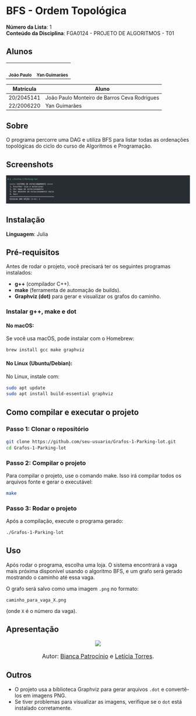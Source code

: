 # BFS - Ordem Topológica

**Número da Lista**: 1  
**Conteúdo da Disciplina**: FGA0124 - PROJETO DE ALGORITMOS - T01  


## Alunos


<div align = "center">
<table>
  <tr>
    <td align="center"><a href="https://github.com/joaombc"><img style="border-radius: 50%;" src="https://github.com/joaombc.png" width="190;" alt=""/><br /><sub><b>João Paulo</b></sub></a><br /><a href="Link git" title="Rocketseat"></a></td>
    <td align="center"><a href="https://github.com/yanzin00"><img style="border-radius: 50%;" src="https://github.com/yanzin00.png" width="190px;" alt=""/><br /><sub><b>Yan Guimarães </b></sub></a><br />
  </tr>
</table>

| Matrícula   | Aluno                             |
| ----------- | ---------------------------------- |
| 20/2045141  | João Paulo Monteiro de Barros Ceva Rodrigues|
| 22/2006220  | Yan Guimarães |
</div>

## Sobre 
O programa percorre uma DAG e utiliza BFS para listar todas as ordenações topológicas do ciclo do curso de Algoritmos e Programação.

## Screenshots
<p align="center">
  <img src="Documentos/screenshots/Print%201.png" alt="Print 1 do projeto" width="600"/>
</p>




## Instalação 
**Linguagem**: Julia

## Pré-requisitos

Antes de rodar o projeto, você precisará ter os seguintes programas instalados:

- **g++** (compilador C++).
- **make** (ferramenta de automação de builds).
- **Graphviz (dot)** para gerar e visualizar os grafos do caminho.

### Instalar g++, make e dot

#### No macOS:
Se você usa macOS, pode instalar com o Homebrew:

```bash
brew install gcc make graphviz
```

#### No Linux (Ubuntu/Debian):
No Linux, instale com:

```bash
sudo apt update
sudo apt install build-essential graphviz
```

## Como compilar e executar o projeto
### Passo 1: Clonar o repositório
```bash
git clone https://github.com/seu-usuario/Grafos-1-Parking-lot.git
cd Grafos-1-Parking-lot
```

### Passo 2: Compilar o projeto
Para compilar o projeto, use o comando make. Isso irá compilar todos os arquivos fonte e gerar o executável:

```bash
make
```

### Passo 3: Rodar o projeto
Após a compilação, execute o programa gerado:

```bash
./Grafos-1-Parking-lot
```

## Uso 
Após rodar o programa, escolha uma loja. O sistema encontrará a vaga mais próxima disponível usando o algoritmo BFS, e um grafo será gerado mostrando o caminho até essa vaga.

O grafo será salvo como uma imagem `.png` no formato:

```
caminho_para_vaga_X.png
```

(onde `X` é o número da vaga).

## Apresentação 

<div align="center">
<a href="https://youtu.be/PoJ3FK-J3wM?si=VLjQ5nK-w6U8Dh7-"><img src="https://i.imgur.com/nNBEJk2.png" width="50%"></a>
</div>

<font size="3"><p style="text-align: center">Autor: [Bianca Patrocínio](https://github.com/BiancaPatrocinio7) e [Letícia Torres](https://github.com/leticiatmartins).</p></font>


## Outros 
- O projeto usa a biblioteca Graphviz para gerar arquivos `.dot` e convertê-los em imagens PNG.
- Se tiver problemas para visualizar as imagens, verifique se o `dot` está instalado corretamente.
  



